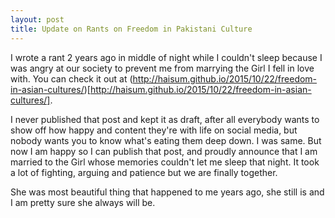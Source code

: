 ```yaml
---
layout: post
title: Update on Rants on Freedom in Pakistani Culture
---
```


I wrote a rant 2 years ago in middle of night while I couldn't sleep because I was angry at our society to prevent me from marrying the Girl I fell in love with. You can check it out at (http://haisum.github.io/2015/10/22/freedom-in-asian-cultures/)[http://haisum.github.io/2015/10/22/freedom-in-asian-cultures/].

I never published that post and kept it as draft, after all everybody wants to show off how happy and content they're with life on social media, but nobody wants you to know what's eating them deep down. I was same. But now I am happy so I can publish that post, and proudly announce that I am married to the Girl whose memories couldn't let me sleep that night. It took a lot of fighting, arguing and patience but we are finally together.

She was most beautiful thing that happened to me years ago, she still is and I am pretty sure she always will be.
